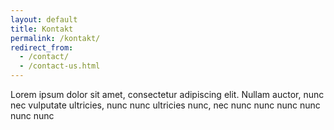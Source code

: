 ```yaml
---
layout: default
title: Kontakt
permalink: /kontakt/
redirect_from:
  - /contact/
  - /contact-us.html
---
```


Lorem ipsum dolor sit amet, consectetur adipiscing elit. Nullam auctor, nunc nec vulputate ultricies, nunc nunc ultricies nunc, nec nunc nunc nunc nunc nunc
nunc
